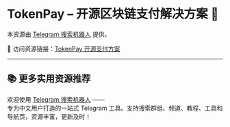 # TokenPay – 开源区块链支付解决方案 🔗

本资源由 [Telegram 搜索机器人](https://qoot.cool/SearchRobot) 提供。

🔹 访问资源链接：[TokenPay 开源支付方案](https://qoot.cool/tokenpay-solution)

---

## 📚 更多实用资源推荐

欢迎使用 [Telegram 搜索机器人](https://qoot.cool/SearchRobot) ——  
专为中文用户打造的一站式 Telegram 工具。支持搜索群组、频道、教程、工具和导航页，资源丰富，更新及时！
